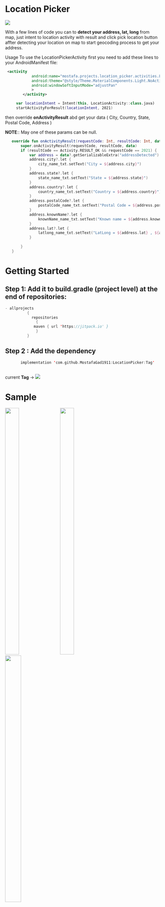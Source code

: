 # Location Picker 
[![](https://jitpack.io/v/MostafaGad1911/LocationPicker.svg)](https://jitpack.io/#MostafaGad1911/LocationPicker)

 With a few lines of code you can to **detect your address, lat, long** from map, just intent to location activity with result and click pick location button affter detecting your location on map to start geocoding process to get your address.
 
 Usage
To use the LocationPickerActivity first you need to add these lines to your AndroidManifest file:

``` xml 
 <activity
            android:name="mostafa.projects.location_picker.activities.LocationActivity"
            android:theme="@style/Theme.MaterialComponents.Light.NoActionBar"
            android:windowSoftInputMode="adjustPan"
            >
        </activity>
```

``` kotlin 
     var locationIntent = Intent(this, LocationActivity::class.java) 
     startActivityForResult(locationIntent, 2021)
```
then override **onActivityResult** abd get your data  ( City, Country, State, Postal Code, Address )

**NOTE**:: May  one of these params can be null. 
 ``` kotlin  
    override fun onActivityResult(requestCode: Int, resultCode: Int, data: Intent?) {
        super.onActivityResult(requestCode, resultCode, data)
        if (resultCode == Activity.RESULT_OK && requestCode == 2021) {
            var address = data?.getSerializableExtra("addressDetected") as Address
            address.city?.let {
                city_name_txt.setText("City = ${address.city}")
            }
            address.state?.let {
                state_name_txt.setText("State = ${address.state}")
            }
            address.country?.let {
                country_name_txt.setText("Country = ${address.country}")
            }
            address.postalCode?.let {
                postalCode_name_txt.setText("Postal Code = ${address.postalCode}")
            }
            address.knownName?.let {
                knownName_name_txt.setText("Known name = ${address.knownName}")
            }
            address.lat?.let {
                latlong_name_txt.setText("LatLong = ${address.lat} , ${address.long}")
            }      
	    
	    }
    }
``` 


# Getting Started 
## Step 1: Add it to build.gradle (project level) at the end of repositories:

 ``` kotlin  
 - allprojects 
           {
	         repositories 
		       {	
			  maven { url 'https://jitpack.io' }
		       } 
	       }
```          
        

## Step 2 : Add the dependency
 ``` kotlin  
        implementation 'com.github.MostafaGad1911:LocationPicker:Tag'
        
```        
current **Tag** -> [![](https://jitpack.io/v/MostafaGad1911/LocationPicker.svg)](https://jitpack.io/#MostafaGad1911/LocationPicker)	   

# Sample 


 
<div>
 <img src="https://user-images.githubusercontent.com/25991597/110681788-e042d380-81e2-11eb-98f5-105bac8b2230.jpg"  width="30%" height="800"   />

<img width="20"/>
 <img src="https://user-images.githubusercontent.com/25991597/110532061-09049380-8125-11eb-983c-1830f290ddae.jpg" width="30%" height="800" />
<img width="20"/>
 <img src="https://user-images.githubusercontent.com/25991597/110699130-3883d080-81f7-11eb-9d22-b5395aa54cb6.jpg" width="32%" height="800"/>
<div/>
 
 



	
	
	   
